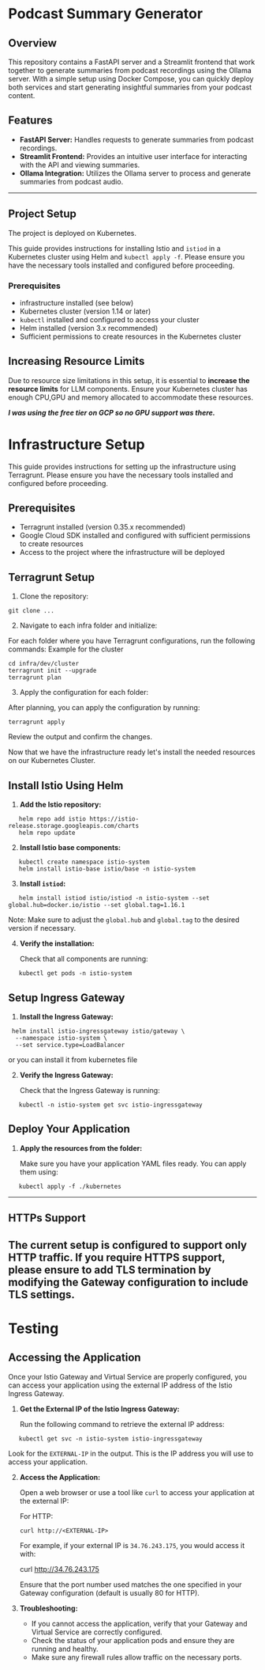 # Podcast Summary Generator

## Overview

This repository contains a FastAPI server and a Streamlit frontend that work together to generate summaries from podcast recordings using the Ollama server. With a simple setup using Docker Compose, you can quickly deploy both services and start generating insightful summaries from your podcast content.

## Features

- **FastAPI Server:** Handles requests to generate summaries from podcast recordings.
- **Streamlit Frontend:** Provides an intuitive user interface for interacting with the API and viewing summaries.
- **Ollama Integration:** Utilizes the Ollama server to process and generate summaries from podcast audio.

----
## Project Setup
The project is deployed on Kubernetes.

This guide provides instructions for installing Istio and `istiod` in a Kubernetes cluster using Helm and `kubectl apply -f`. Please ensure you have the necessary tools installed and configured before proceeding.

### Prerequisites
- infrastructure installed (see below)
- Kubernetes cluster (version 1.14 or later)
- `kubectl` installed and configured to access your cluster
- Helm installed (version 3.x recommended)
- Sufficient permissions to create resources in the Kubernetes cluster

## Increasing Resource Limits

Due to resource size limitations in this setup, it is essential to **increase the resource limits** for LLM components. Ensure your Kubernetes cluster has enough CPU,GPU and memory allocated to accommodate these resources.

***I was using the free tier on GCP so no GPU support was there.***


# Infrastructure Setup

This guide provides instructions for setting up the infrastructure using Terragrunt. Please ensure you have the necessary tools installed and configured before proceeding.

## Prerequisites

- Terragrunt installed (version 0.35.x recommended)
- Google Cloud SDK installed and configured with sufficient permissions to create resources
- Access to the project where the infrastructure will be deployed

## Terragrunt Setup

1. Clone the repository:
```
git clone ...
```
2. Navigate to each infra folder and initialize:

For each folder where you have Terragrunt configurations, run the following commands:
Example for the cluster
```
cd infra/dev/cluster
terragrunt init --upgrade
terragrunt plan
```

3. Apply the configuration for each folder:

After planning, you can apply the configuration by running:
```
terragrunt apply
```
Review the output and confirm the changes.

Now that we have the infrastructure ready let's install the needed resources on our Kubernetes Cluster.

## Install Istio Using Helm

1. **Add the Istio repository:**
```
   helm repo add istio https://istio-release.storage.googleapis.com/charts
   helm repo update
```

2. **Install Istio base components:**
```
   kubectl create namespace istio-system
   helm install istio-base istio/base -n istio-system
```
3. **Install `istiod`:**
```
   helm install istiod istio/istiod -n istio-system --set global.hub=docker.io/istio --set global.tag=1.16.1
```
   Note: Make sure to adjust the `global.hub` and `global.tag` to the desired version if necessary.

4. **Verify the installation:**

   Check that all components are running:
```
   kubectl get pods -n istio-system
```
## Setup Ingress Gateway

1. **Install the Ingress Gateway:**
```
 helm install istio-ingressgateway istio/gateway \           
  --namespace istio-system \
  --set service.type=LoadBalancer
```
or you can install it from kubernetes file

2. **Verify the Ingress Gateway:**

   Check that the Ingress Gateway is running:
```
   kubectl -n istio-system get svc istio-ingressgateway
```
## Deploy Your Application

1. **Apply the resources from the folder:**

   Make sure you have your application YAML files ready. You can apply them using:
```
   kubectl apply -f ./kubernetes
```


   ---

## HTTPs Support

The current setup is configured to support only HTTP traffic. If you require HTTPS support, please ensure to add TLS termination by modifying the Gateway configuration to include TLS settings.
---

# Testing 
## Accessing the Application

Once your Istio Gateway and Virtual Service are properly configured, you can access your application using the external IP address of the Istio Ingress Gateway.

1. **Get the External IP of the Istio Ingress Gateway:**

   Run the following command to retrieve the external IP address:
```
   kubectl get svc -n istio-system istio-ingressgateway
```
   Look for the `EXTERNAL-IP` in the output. This is the IP address you will use to access your application.

2. **Access the Application:**

   Open a web browser or use a tool like `curl` to access your application at the external IP:

   For HTTP:
   ```
   curl http://<EXTERNAL-IP>
    ```
   For example, if your external IP is `34.76.243.175`, you would access it with:

   curl http://34.76.243.175

   Ensure that the port number used matches the one specified in your Gateway configuration (default is usually 80 for HTTP).

3. **Troubleshooting:**

   - If you cannot access the application, verify that your Gateway and Virtual Service are correctly configured.
   - Check the status of your application pods and ensure they are running and healthy.
   - Make sure any firewall rules allow traffic on the necessary ports.
